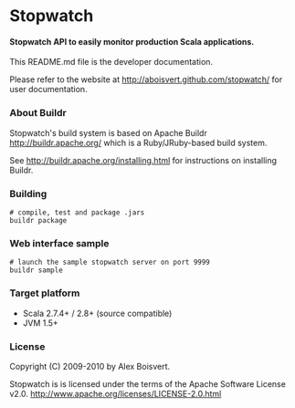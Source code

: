 Stopwatch
=========

#### Stopwatch API to easily monitor production Scala applications. ####

This README.md file is the developer documentation.

Please refer to the website at http://aboisvert.github.com/stopwatch/ for user documentation.

### About Buildr ###

Stopwatch's build system is based on Apache Buildr <http://buildr.apache.org/> which is a Ruby/JRuby-based build system.

See <http://buildr.apache.org/installing.html> for instructions on installing Buildr.

### Building ###


    # compile, test and package .jars
    buildr package

### Web interface sample ###

    # launch the sample stopwatch server on port 9999
    buildr sample

### Target platform ###

* Scala 2.7.4+ / 2.8+  (source compatible)
* JVM 1.5+

### License ###

Copyright (C) 2009-2010 by Alex Boisvert.

Stopwatch is is licensed under the terms of the Apache Software License v2.0.
<http://www.apache.org/licenses/LICENSE-2.0.html>
